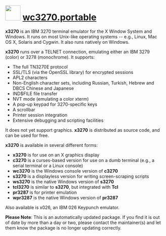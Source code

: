 ﻿# <img src="https://cdn.jsdelivr.net/gh/mkevenaar/chocolatey-packages@272cf81eb8f4d8b09d22cbd0d96c803153010f24/icons/wc3270.png" width="48" height="48"/> [wc3270.portable](https://chocolatey.org/packages/wc3270.portable)

**x3270** is an IBM 3270 terminal emulator for the X Window System and Windows. It runs on most Unix-like operating systems -- e.g., Linux, Mac OS X, Solaris and Cygwin. It also runs natively on Windows.

**x3270** runs over a TELNET connection, emulating either an IBM 3279 (color) or 3278 (monochrome). It supports:

*   The full TN3270E protocol
*   SSL/TLS (via the OpenSSL library) for encrypted sessions
*   APL2 characters
*   Non-English character sets, including Russian, Turkish, Hebrew and DBCS Chinese and Japanese
*   IND$FILE file transfer
*   NVT mode (emulating a color xterm)
*   A pop-up keypad for 3270-specific keys
*   A scrollbar
*   Printer session integration
*   Extensive debugging and scripting facilities

It does not yet support graphics. **x3270** is distributed as source code, and can be used for free.

**x3270** is available in several different forms:

*   **x3270** is for use on an X graphics display
*   **c3270** is a curses-based version for use on a dumb terminal (e.g., a serial terminal or a Linux console)
*   **wc3270** is the Windows console version of **c3270**
*   **s3270** is a displayless version for writing screen-scraping scripts
*   **ws3270** is the native Windows version of **s3270**
*   **tcl3270** is similar to **s3270**, but integrated with **Tcl**
*   **pr3287** is for printer emulation
*   **wpr3287** is the native Windows version of **pr3287**

Also available is x026, an IBM 026 Keypunch emulator.

**Please Note**: This is an automatically updated package. If you find it is
out of date by more than a day or two, please contact the maintainer(s) and
let them know the package is no longer updating correctly.
